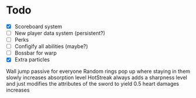 # Todo
 - [x] Scoreboard system
 - [ ] New player data system (persistent?)
 - [ ] Perks
 - [ ] Configify all abilities (maybe?)
 - [ ] Bossbar for warp
 - [x] Extra particles
 
 Wall jump passive for everyone
 Random rings pop up where staying in them slowly increases absorption level
 HotStreak always adds a sharpness level and just modifies the attributes of the sword to yield 0.5 heart damages increases